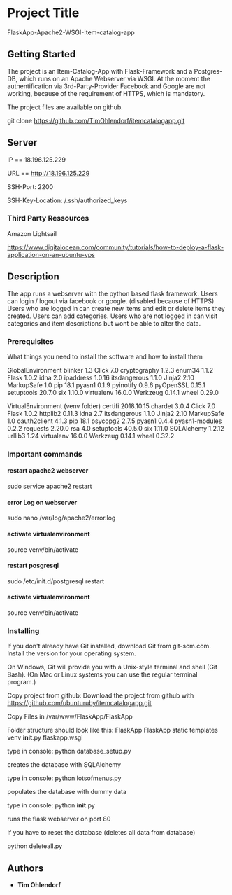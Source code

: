# Project Title

FlaskApp-Apache2-WSGI-Item-catalog-app

## Getting Started

The project is an Item-Catalog-App with Flask-Framework and a Postgres-DB, which runs on an Apache Webserver via WSGI.
At the moment the authentification via 3rd-Party-Provider Facebook and Google are not working, because of the requirement of HTTPS, which is mandatory.  

The project files are available on github. 

git clone https://github.com/TimOhlendorf/itemcatalogapp.git


## Server

IP  == 18.196.125.229 

URL == http://18.196.125.229

SSH-Port: 2200 

SSH-Key-Location: /.ssh/authorized_keys

### Third Party Ressources 
Amazon Lightsail

https://www.digitalocean.com/community/tutorials/how-to-deploy-a-flask-application-on-an-ubuntu-vps

## Description

The app runs a webserver with the python based flask framework. 
Users can login / logout via facebook or google. (disabled because of HTTPS) 
Users who are logged in can create new items and edit or delete items they created. 
Users can add categories. 
Users who are not logged in can visit categories and item descriptions but wont be able to alter the data. 

### Prerequisites

What things you need to install the software and how to install them

GlobalEnvironment
blinker      1.3
Click        7.0
cryptography 1.2.3
enum34       1.1.2
Flask        1.0.2
idna         2.0
ipaddress    1.0.16
itsdangerous 1.1.0
Jinja2       2.10
MarkupSafe   1.0
pip          18.1
pyasn1       0.1.9
pyinotify    0.9.6
pyOpenSSL    0.15.1
setuptools   20.7.0
six          1.10.0
virtualenv   16.0.0
Werkzeug     0.14.1
wheel        0.29.0


VirtualEnvironment (venv folder) 
certifi        2018.10.15
chardet        3.0.4
Click          7.0
Flask          1.0.2
httplib2       0.11.3
idna           2.7
itsdangerous   1.1.0
Jinja2         2.10
MarkupSafe     1.0
oauth2client   4.1.3
pip            18.1
psycopg2       2.7.5
pyasn1         0.4.4
pyasn1-modules 0.2.2
requests       2.20.0
rsa            4.0
setuptools     40.5.0
six            1.11.0
SQLAlchemy     1.2.12
urllib3        1.24
virtualenv     16.0.0
Werkzeug       0.14.1
wheel          0.32.2


### Important commands
#### restart apache2 webserver 
sudo service apache2 restart
#### error Log on webserver 
sudo nano /var/log/apache2/error.log
#### activate virtualenvironment
source venv/bin/activate

#### restart posgresql
sudo /etc/init.d/postgresql restart
#### activate virtualenvironment 
source venv/bin/activate


### Installing

If you don't already have Git installed, download Git from git-scm.com. Install the version for your operating system.

On Windows, Git will provide you with a Unix-style terminal and shell (Git Bash). (On Mac or Linux systems you can use the regular terminal program.)

Copy project from github: 
Download the project from github with https://github.com/ubunturuby/itemcatalogapp.git

Copy Files in /var/www/FlaskApp/FlaskApp

Folder structure should look like this: 
FlaskApp
    FlaskApp
        static
        templates
        venv 
        __init__.py
    flaskapp.wsgi

type in console: python database_setup.py

creates the database with SQLAlchemy 

type in console: python lotsofmenus.py

populates the database with dummy data 

type in console: python __init__.py

runs the flask webserver on port 80 

If you have to reset the database (deletes all data from database) 

python deleteall.py

## Authors

* **Tim Ohlendorf** 

